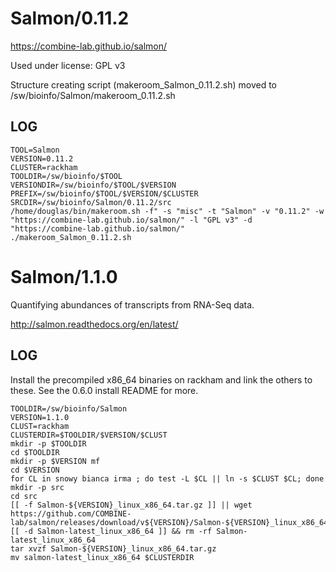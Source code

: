 Salmon/0.11.2
========================

<https://combine-lab.github.io/salmon/>

Used under license:
GPL v3

Structure creating script (makeroom_Salmon_0.11.2.sh) moved to /sw/bioinfo/Salmon/makeroom_0.11.2.sh

LOG
---

    TOOL=Salmon
    VERSION=0.11.2
    CLUSTER=rackham
    TOOLDIR=/sw/bioinfo/$TOOL
    VERSIONDIR=/sw/bioinfo/$TOOL/$VERSION
    PREFIX=/sw/bioinfo/$TOOL/$VERSION/$CLUSTER
    SRCDIR=/sw/bioinfo/Salmon/0.11.2/src
    /home/douglas/bin/makeroom.sh -f" -s "misc" -t "Salmon" -v "0.11.2" -w "https://combine-lab.github.io/salmon/" -l "GPL v3" -d "https://combine-lab.github.io/salmon/"
    ./makeroom_Salmon_0.11.2.sh
Salmon/1.1.0
============

Quantifying abundances of transcripts from RNA-Seq data.

<http://salmon.readthedocs.org/en/latest/>

LOG
---

Install the precompiled x86_64 binaries on rackham and link the others to these.
See the 0.6.0 install README for more.

    TOOLDIR=/sw/bioinfo/Salmon
    VERSION=1.1.0
    CLUST=rackham
    CLUSTERDIR=$TOOLDIR/$VERSION/$CLUST
    mkdir -p $TOOLDIR
    cd $TOOLDIR
    mkdir -p $VERSION mf
    cd $VERSION
    for CL in snowy bianca irma ; do test -L $CL || ln -s $CLUST $CL; done
    mkdir -p src
    cd src
    [[ -f Salmon-${VERSION}_linux_x86_64.tar.gz ]] || wget https://github.com/COMBINE-lab/salmon/releases/download/v${VERSION}/Salmon-${VERSION}_linux_x86_64.tar.gz
    [[ -d Salmon-latest_linux_x86_64 ]] && rm -rf Salmon-latest_linux_x86_64
    tar xvzf Salmon-${VERSION}_linux_x86_64.tar.gz 
    mv salmon-latest_linux_x86_64 $CLUSTERDIR

